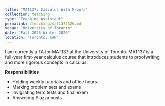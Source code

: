 ```yaml
---
title: "MAT137: Calculus With Proofs"
collection: teaching
type: "Teaching Assistant"
permalink: /teaching/mat1372526.md
venue: "University of Toronto"
date: "Fall 2025-Winter 2026"
location: "Toronto, CAN"
---
```


I am currently a TA for MAT137 at the University of Toronto. MAT137 is a full-year first-year calculus course that introduces students to proofwriting and more rigorous concepts in calculus.

**Responsibilities**
- Holding weekly tutorials and office hours
- Marking problem sets and exams
- Invigilating term tests and final exam
- Answering Piazza posts
